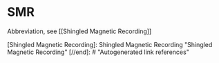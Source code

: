 # SMR

Abbreviation, see [[Shingled Magnetic Recording]]

[//begin]: # "Autogenerated link references for markdown compatibility"
[Shingled Magnetic Recording]: Shingled Magnetic Recording "Shingled Magnetic Recording"
[//end]: # "Autogenerated link references"